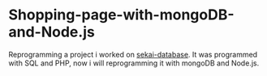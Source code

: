 # Shopping-page-with-mongoDB-and-Node.js
Reprogramming a project i worked on [sekai-database](https://github.com/seb-troxi/sekai-database). It was programmed with SQL and PHP, now i will reprogramming it with mongoDB and Node.js.

